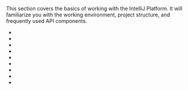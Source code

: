 [//]: # (title: Quick Start Guide)

<!-- Copyright 2000-2022 JetBrains s.r.o. and contributors. Use of this source code is governed by the Apache 2.0 license. -->

This section covers the basics of working with the IntelliJ Platform.
It will familiarize you with the working environment, project structure, and frequently used API components.

* [](plugin_alternatives.md)
* [](plugin_required_experience.md)
* [](types_of_plugins.md)
* [](getting_started.md)
* [](plugin_structure.md)
* [](kotlin.md)
* [](plugin_signing.md)
* [](ide_development_instance.md)
* [](faq.md)

